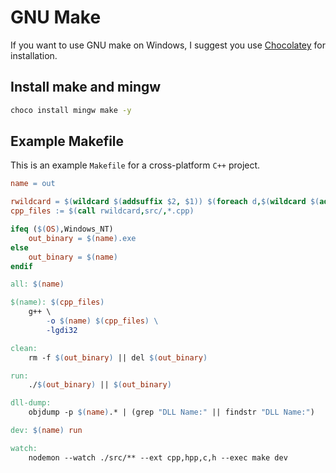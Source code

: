 # GNU Make

If you want to use GNU make on Windows, I suggest you use [Chocolatey](https://chocolatey.org/) for installation.

## Install make and mingw

```bash
choco install mingw make -y
```

## Example Makefile

This is an example `Makefile` for a cross-platform `C++` project.

```makefile title='Makefile'
name = out

rwildcard = $(wildcard $(addsuffix $2, $1)) $(foreach d,$(wildcard $(addsuffix *, $1)),$(call rwildcard,$d/,$2))
cpp_files := $(call rwildcard,src/,*.cpp)

ifeq ($(OS),Windows_NT)
	out_binary = $(name).exe
else
	out_binary = $(name)
endif

all: $(name)

$(name): $(cpp_files)
	g++ \
		-o $(name) $(cpp_files) \
		-lgdi32

clean:
	rm -f $(out_binary) || del $(out_binary)

run:
	./$(out_binary) || $(out_binary)

dll-dump:
	objdump -p $(name).* | (grep "DLL Name:" || findstr "DLL Name:")

dev: $(name) run

watch:
	nodemon --watch ./src/** --ext cpp,hpp,c,h --exec make dev
```
